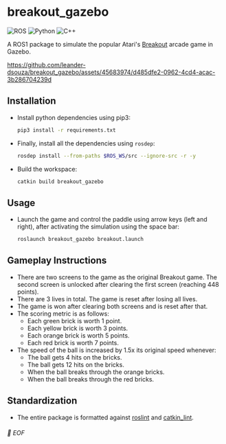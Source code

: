 # breakout_gazebo
![ROS](https://img.shields.io/badge/-ROS-22314E?style=plastic&logo=ROS)
![Python](https://img.shields.io/badge/-Python-black?style=plastic&logo=Python)
![C++](https://img.shields.io/badge/-C%2B%2B-00599C?style=plastic&logo=C%2B%2B)

A ROS1 package to simulate the popular Atari's [Breakout](https://en.wikipedia.org/wiki/Breakout_(video_game)) arcade game in Gazebo.

https://github.com/leander-dsouza/breakout_gazebo/assets/45683974/d485dfe2-0962-4cd4-acac-3b286704239d


## Installation

* Install python dependencies using pip3:

	```bash
	pip3 install -r requirements.txt
	```

* Finally, install all the dependencies using `rosdep`:

	```bash
	rosdep install --from-paths $ROS_WS/src --ignore-src -r -y
	```

* Build the workspace:

	```bash
	catkin build breakout_gazebo
	```

## Usage

* Launch the game and control the paddle using arrow keys (left and right), after activating the simulation using the space bar:

	```bash
	roslaunch breakout_gazebo breakout.launch
	```

## Gameplay Instructions

* There are two screens to the game as the original Breakout game. The second screen is unlocked after clearing the first screen (reaching 448 points).
* There are 3 lives in total. The game is reset after losing all lives.
* The game is won after clearing both screens and is reset after that.
* The scoring metric is as follows:
	* Each green brick is worth 1 point.
	* Each yellow brick is worth 3 points.
	* Each orange brick is worth 5 points.
	* Each red brick is worth 7 points.
* The speed of the ball is increased by 1.5x its original speed whenever:
	* The ball gets 4 hits on the bricks.
	* The ball gets 12 hits on the bricks.
	* When the ball breaks through the orange bricks.
	* When the ball breaks through the red bricks.


## Standardization

* The entire package is formatted against [roslint](http://wiki.ros.org/roslint) and [catkin_lint](https://github.com/fkie/catkin_lint).

###### 💾 EOF
